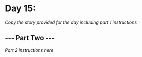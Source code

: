 # Day 15: <Insert Title Here> #
_Copy the story provided for the day including part 1 instructions_

## --- Part Two --- ##
_Part 2 instructions here_